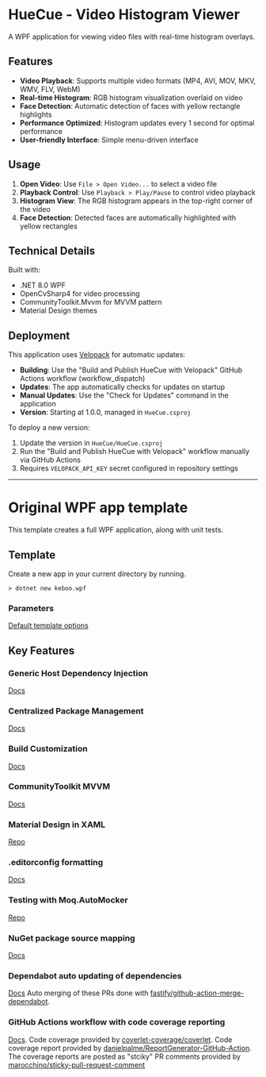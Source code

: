 # HueCue - Video Histogram Viewer
A WPF application for viewing video files with real-time histogram overlays.

## Features

- **Video Playback**: Supports multiple video formats (MP4, AVI, MOV, MKV, WMV, FLV, WebM)
- **Real-time Histogram**: RGB histogram visualization overlaid on video
- **Face Detection**: Automatic detection of faces with yellow rectangle highlights
- **Performance Optimized**: Histogram updates every 1 second for optimal performance
- **User-friendly Interface**: Simple menu-driven interface

## Usage

1. **Open Video**: Use `File > Open Video...` to select a video file
2. **Playback Control**: Use `Playback > Play/Pause` to control video playback
3. **Histogram View**: The RGB histogram appears in the top-right corner of the video
4. **Face Detection**: Detected faces are automatically highlighted with yellow rectangles

## Technical Details

Built with:
- .NET 8.0 WPF
- OpenCvSharp4 for video processing
- CommunityToolkit.Mvvm for MVVM pattern
- Material Design themes

## Deployment

This application uses [Velopack](https://velopack.io/) for automatic updates:

- **Building**: Use the "Build and Publish HueCue with Velopack" GitHub Actions workflow (workflow_dispatch)
- **Updates**: The app automatically checks for updates on startup
- **Manual Updates**: Use the "Check for Updates" command in the application
- **Version**: Starting at 1.0.0, managed in `HueCue.csproj`

To deploy a new version:
1. Update the version in `HueCue/HueCue.csproj`
2. Run the "Build and Publish HueCue with Velopack" workflow manually via GitHub Actions
3. Requires `VELOPACK_API_KEY` secret configured in repository settings

---

# Original WPF app template
This template creates a full WPF application, along with unit tests.

## Template
Create a new app in your current directory by running.

```cli
> dotnet new keboo.wpf
```

### Parameters
[Default template options](https://learn.microsoft.com/dotnet/core/tools/dotnet-new#options)

## Key Features

### Generic Host Dependency Injection
[Docs](https://learn.microsoft.com/dotnet/core/extensions/generic-host?tabs=appbuilder&WT.mc_id=DT-MVP-5003472)

### Centralized Package Management
[Docs](https://learn.microsoft.com/nuget/consume-packages/Central-Package-Management?WT.mc_id=DT-MVP-5003472)

### Build Customization
[Docs](https://learn.microsoft.com/visualstudio/msbuild/customize-by-directory?view=vs-2022&WT.mc_id=DT-MVP-5003472)

### CommunityToolkit MVVM
[Docs](https://learn.microsoft.com/dotnet/communitytoolkit/mvvm/?WT.mc_id=DT-MVP-5003472)

### Material Design in XAML
[Repo](https://github.com/MaterialDesignInXAML/MaterialDesignInXamlToolkit)

### .editorconfig formatting
[Docs](https://learn.microsoft.com/dotnet/fundamentals/code-analysis/code-style-rule-options?WT.mc_id=DT-MVP-5003472)

### Testing with Moq.AutoMocker
[Repo](https://github.com/moq/Moq.AutoMocker)

### NuGet package source mapping
[Docs](https://learn.microsoft.com/nuget/consume-packages/package-source-mapping?WT.mc_id=DT-MVP-5003472)

### Dependabot auto updating of dependencies
[Docs](https://docs.github.com/code-security/dependabot/dependabot-version-updates)
Auto merging of these PRs done with [fastify/github-action-merge-dependabot](https://github.com/fastify/github-action-merge-dependabot).

### GitHub Actions workflow with code coverage reporting
[Docs](https://docs.github.com/actions).
Code coverage provided by [coverlet-coverage/coverlet](https://github.com/coverlet-coverage/coverlet).
Code coverage report provided by [danielpalme/ReportGenerator-GitHub-Action](https://github.com/danielpalme/ReportGenerator-GitHub-Action).
The coverage reports are posted as "stciky" PR comments provided by [marocchino/sticky-pull-request-comment](https://github.com/marocchino/sticky-pull-request-comment)